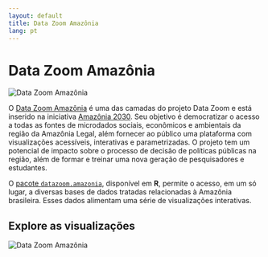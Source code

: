 ```yaml
---
layout: default
title: Data Zoom Amazônia
lang: pt
---
```


# Data Zoom Amazônia

<img src="{{ site.baseurl }}/assets/img/hex_dzam.png" alt="Data Zoom Amazônia" class="logo-item">

O [Data Zoom Amazônia](https://datazoomamazonia.com.br/) é uma das camadas do projeto Data Zoom e está inserido na iniciativa [Amazônia 2030](https://amazonia2030.org.br/o-projeto/). Seu objetivo é democratizar o acesso a todas as fontes de microdados sociais, econômicos e ambientais da região da Amazônia Legal, além fornecer ao público uma plataforma com visualizações acessíveis, interativas e parametrizadas. O projeto tem um potencial de impacto sobre o processo de decisão de políticas públicas na região, além de formar e treinar uma nova geração de pesquisadores e estudantes.

O [pacote `datazoom.amazonia`](https://github.com/datazoompuc/datazoom.amazonia), disponível em **R**, permite o acesso, em um só lugar, a diversas bases de dados tratadas relacionadas à Amazônia brasileira. Esses dados alimentam uma série de visualizações interativas.

<div class="logo-container-small" style="position: relative;">
    <h2> Explore as visualizações </h2>
    <img src="{{ site.baseurl }}/assets/img/banner_dzam.png" alt="Data Zoom Amazônia" style="max-height: 100px;">
    <a href="https://datazoomamazonia.com.br/" style="position: absolute; top: 0; left: 0; width: 100%; height: 100%; z-index: 1;"></a>
</div>